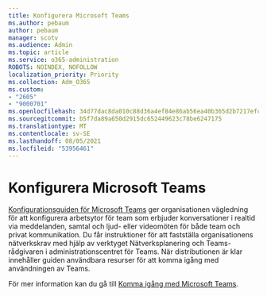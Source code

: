 ```yaml
---
title: Konfigurera Microsoft Teams
ms.author: pebaum
author: pebaum
manager: scotv
ms.audience: Admin
ms.topic: article
ms.service: o365-administration
ROBOTS: NOINDEX, NOFOLLOW
localization_priority: Priority
ms.collection: Adm_O365
ms.custom:
- "2605"
- "9000701"
ms.openlocfilehash: 34d77dac8da010c88d36a4ef84e86ab56ea40b365d2b7217efcd057df85738d3
ms.sourcegitcommit: b5f7da89a650d2915dc652449623c78be6247175
ms.translationtype: MT
ms.contentlocale: sv-SE
ms.lasthandoff: 08/05/2021
ms.locfileid: "53956461"
---
```

# <a name="set-up-microsoft-teams"></a>Konfigurera Microsoft Teams

[Konfigurationsguiden för Microsoft Teams](https://aka.ms/teamsguidance) ger organisationen vägledning för att konfigurera arbetsytor för team som erbjuder konversationer i realtid via meddelanden, samtal och ljud- eller videomöten för både team och privat kommunikation. Du får instruktioner för att fastställa organisationens nätverkskrav med hjälp av verktyget Nätverksplanering och Teams-rådgivaren i administrationscentret för Teams. När distributionen är klar innehåller guiden användbara resurser för att komma igång med användningen av Teams.

För mer information kan du gå till [Komma igång med Microsoft Teams](https://docs.microsoft.com/microsoftteams/get-started-with-teams-quick-start).
